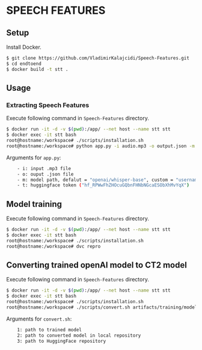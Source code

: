 # SPEECH FEATURES

## Setup
Install Docker.

```sh
$ git clone https://github.com/VladimirKalajcidi/Speech-Features.git
$ cd endtoend
$ docker build -t stt .
```

## Usage
### Extracting Speech Features 
Execute following command in `Speech-Features` directory.

```sh
$ docker run -it -d -v $(pwd):/app/ --net host --name stt stt
$ docker exec -it stt bash
root@hostname:/workspace# ./scripts/installation.sh
root@hostname:/workspace# python app.py -i audio.mp3 -o output.json -m small -t token
```
Arguments for `app.py`:
```sh
    - i: input .mp3 file
    - o: ouput .json file
    - m: model path, defalut = "openai/whisper-base", custom = "username/repo"
    - t: huggingface token ("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")
```

## Model training
Execute following command in `Speech-Features` directory.

```sh
$ docker run -it -d -v $(pwd):/app/ --net host --name stt stt
$ docker exec -it stt bash
root@hostname:/workspace# ./scripts/installation.sh
root@hostname:/workspace# dvc repro
```

## Converting trained openAI model to CT2 model
Execute following command in `Speech-Features` directory.

```sh
$ docker run -it -d -v $(pwd):/app/ --net host --name stt stt
$ docker exec -it stt bash
root@hostname:/workspace# ./scripts/installation.sh
root@hostname:/workspace# ./scripts/convert.sh artifacts/training/model whisper-ct2 username/repo
```
Arguments for `convert.sh`:
```sh
    1: path to trained model
    2: path to converted model in local repository
    3: path to HuggingFace repository
```